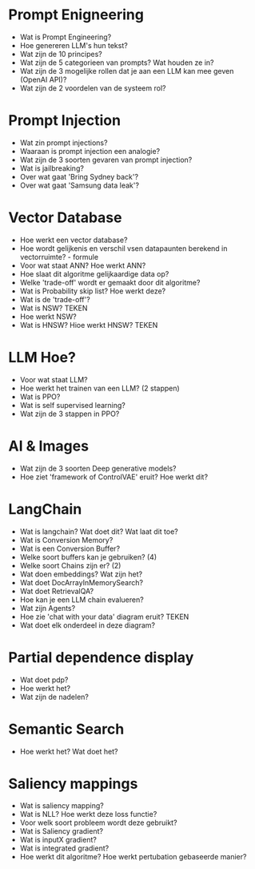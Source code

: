 # Prompt Enigneering

* Wat is Prompt Engineering?
* Hoe genereren LLM's hun tekst?
* Wat zijn de 10 principes?
* Wat zijn de 5 categorieen van prompts? Wat houden ze in?
* Wat zijn de 3 mogelijke rollen dat je aan een LLM kan mee geven (OpenAI API)?
* Wat zijn de 2 voordelen van de systeem rol?

# Prompt Injection

* Wat zin prompt injections?
* Waaraan is prompt injection een analogie?
* Wat zijn de 3 soorten gevaren van prompt injection?
* Wat is jailbreaking?
* Over wat gaat 'Bring Sydney back'?
* Over wat gaat 'Samsung data leak'?

# Vector Database

* Hoe werkt een vector database?
* Hoe wordt gelijkenis en verschil vsen datapaunten berekend in vectorruimte? - formule
* Voor wat staat ANN? Hoe werkt ANN?
* Hoe slaat dit algoritme gelijkaardige data op?
* Welke 'trade-off' wordt er gemaakt door dit algoritme?
* Wat is Probability skip list? Hoe werkt deze?
* Wat is de 'trade-off'?
* Wat is NSW? TEKEN
* Hoe werkt NSW?
* Wat is HNSW? Hioe werkt HNSW? TEKEN

# LLM Hoe?

* Voor wat staat LLM?
* Hoe werkt het trainen van een LLM? (2 stappen)
* Wat is PPO?
* Wat is self supervised learning?
* Wat zijn de 3 stappen in PPO?
 
# AI & Images

* Wat zijn de 3 soorten Deep generative models?
* Hoe ziet 'framework of ControlVAE' eruit? Hoe werkt dit?

# LangChain

* Wat is langchain? Wat doet dit? Wat laat dit toe?
* Wat is Conversion Memory?
* Wat is een Conversion Buffer?
* Welke soort buffers kan je gebruiken? (4)
* Welke soort Chains zijn er? (2)
* Wat doen embeddings? Wat zijn het?
* Wat doet DocArrayInMemorySearch?
* Wat doet RetrievalQA?
* Hoe kan je een LLM chain evalueren?
* Wat zijn Agents?
* Hoe zie 'chat with your data' diagram eruit? TEKEN
* Wat doet elk onderdeel in deze diagram?

# Partial dependence display

* Wat doet pdp?
* Hoe werkt het?
* Wat zijn de nadelen?

# Semantic Search

* Hoe werkt het? Wat doet het?

# Saliency mappings

* Wat is saliency mapping?
* Wat is NLL? Hoe werkt deze loss functie?
* Voor welk soort probleem wordt deze gebruikt?
* Wat is Saliency gradient?
* Wat is inputX gradient?
* Wat is integrated gradient?
* Hoe werkt dit algoritme?
Hoe werkt pertubation gebaseerde manier?
